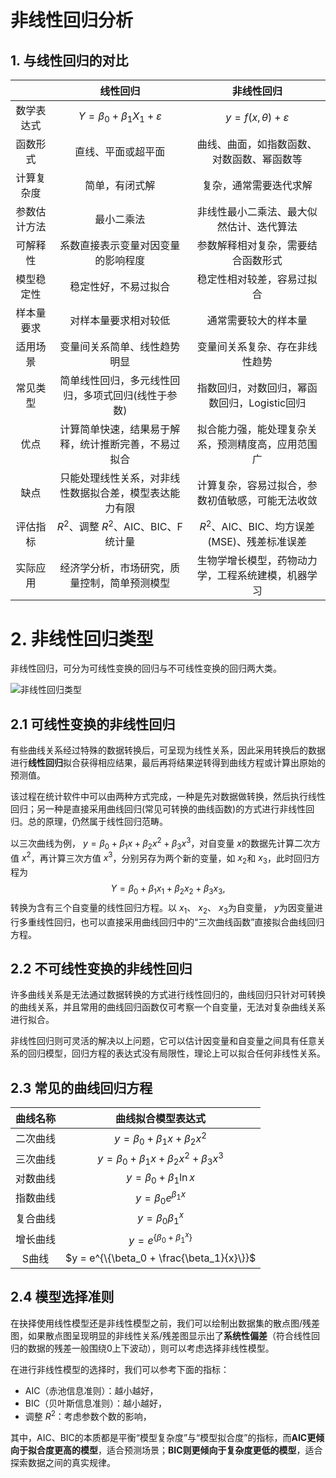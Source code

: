 # 非线性回归分析
## 1. 与线性回归的对比
|        | 线性回归 | 非线性回归 |
|:-------:|:------:|:---------:|
| 数学表达式 | $Y = \beta_0 + \beta_1 X_1 + \varepsilon$| $y = f(x, \theta) + \varepsilon$|
| 函数形式 | 直线、平面或超平面 | 曲线、曲面，如指数函数、对数函数、幂函数等 |
| 计算复杂度 | 简单，有闭式解 | 复杂，通常需要迭代求解 |
| 参数估计方法 | 最小二乘法 | 非线性最小二乘法、最大似然估计、迭代算法 |
| 可解释性 | 系数直接表示变量对因变量的影响程度 | 参数解释相对复杂，需要结合函数形式 |
| 模型稳定性 | 稳定性好，不易过拟合 | 稳定性相对较差，容易过拟合 |
| 样本量要求 | 对样本量要求相对较低 | 通常需要较大的样本量 |
| 适用场景 | 变量间关系简单、线性趋势明显 | 变量间关系复杂、存在非线性趋势 |
| 常见类型 | 简单线性回归，多元线性回归，多项式回归(线性于参数) | 指数回归，对数回归，幂函数回归，Logistic回归 |
| 优点 | 计算简单快速，结果易于解释，统计推断完善，不易过拟合 | 拟合能力强，能处理复杂关系，预测精度高，应用范围广 |
| 缺点 | 只能处理线性关系，对非线性数据拟合差，模型表达能力有限 | 计算复杂，容易过拟合，参数初值敏感，可能无法收敛 |
| 评估指标 | $R^2$、调整 $R^2$、AIC、BIC、F统计量 | $R^2$、AIC、BIC、均方误差(MSE)、残差标准误差 |
| 实际应用 | 经济学分析，市场研究，质量控制，简单预测模型 | 生物学增长模型，药物动力学，工程系统建模，机器学习 |

# 2. 非线性回归类型

非线性回归，可分为可线性变换的回归与不可线性变换的回归两大类。

![非线性回归类型](https://pic2.zhimg.com/v2-3730c0623f4ae713e6b0b7fee82d0057_r.jpg)

## 2.1 可线性变换的非线性回归
有些曲线关系经过特殊的数据转换后，可呈现为线性关系，因此采用转换后的数据进行**线性回归**拟合获得相应结果，最后再将结果逆转得到曲线方程或计算出原始的预测值。

该过程在统计软件中可以由两种方式完成，一种是先对数据做转换，然后执行线性回归；另一种是直接采用曲线回归(常见可转换的曲线函数)的方式进行非线性回归。总的原理，仍然属于线性回归范畴。

以三次曲线为例， $y = \beta_0 + \beta_1 x + \beta_2 x^2 + \beta_3 x^3$，对自变量 $x$的数据先计算二次方值 $x^2$，再计算三次方值 $x^3$，分别另存为两个新的变量，如 $x_2$和 $x_3$，此时回归方程为 $$Y = \beta_0 + \beta_1 x_1 + \beta_2 x_2 + \beta_3 x_3,$$转换为含有三个自变量的线性回归方程。以 $x_1$、 $x_2$、 $x_3$为自变量， $y$为因变量进行多重线性回归，也可以直接采用曲线回归中的“三次曲线函数”直接拟合曲线回归方程。

## 2.2 不可线性变换的非线性回归
许多曲线关系是无法通过数据转换的方式进行线性回归的，曲线回归只针对可转换的曲线关系，并且常用的曲线回归函数仅可考察一个自变量，无法对复杂曲线关系进行拟合。

非线性回归则可灵活的解决以上问题，它可以估计因变量和自变量之间具有任意关系的回归模型，回归方程的表达式没有局限性，理论上可以拟合任何非线性关系。

## 2.3 常见的曲线回归方程
| 曲线名称 | 曲线拟合模型表达式 |
|:--------:|:---------------------------------:|
| 二次曲线 | $y = \beta_0 + \beta_1 x + \beta_2 x^2$ |
| 三次曲线 | $y = \beta_0 + \beta_1 x + \beta_2 x^2 + \beta_3 x^3$ |
| 对数曲线 | $y = \beta_0 + \beta_1 \ln x$ |
| 指数曲线 | $y = \beta_0 e^{\beta_1 x}$ |
| 复合曲线 | $y = \beta_0 \beta_1^x$ |
| 增长曲线 | $y = e^{\{\beta_0 + \beta_1^x\}}$ |
| S曲线 | $y = e^{\{\beta_0 + \frac{\beta_1}{x}\}}$ |

## 2.4 模型选择准则
在抉择使用线性模型还是非线性模型之前，我们可以绘制出数据集的散点图/残差图，如果散点图呈现明显的非线性关系/残差图显示出了**系统性偏差**（符合线性回归的数据的残差一般围绕0上下波动），则可以考虑选择非线性模型。

在进行非线性模型的选择时，我们可以参考下面的指标：
- AIC（赤池信息准则）：越小越好，
- BIC（贝叶斯信息准则）：越小越好，
- 调整 $R^2$：考虑参数个数的影响，

其中，AIC、BIC的本质都是平衡“模型复杂度”与“模型拟合度”的指标，而**AIC更倾向于拟合度更高的模型**，适合预测场景；**BIC则更倾向于复杂度更低的模型**，适合探索数据之间的真实规律。
<!--stackedit_data:
eyJoaXN0b3J5IjpbNzE3NDI0MjIyXX0=
-->
